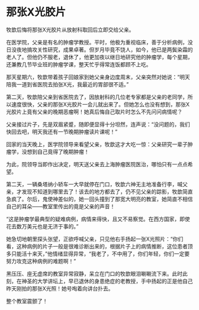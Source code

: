 # 那张X光胶片
牧歆后悔将那张X光胶片从放射科取回后立即交给父亲。 

  在医学院，父亲是有名的肿瘤学教授。平时，他极为重视临床，善于分析病例，没日没夜地搞攻关性研究，成果卓著。但岁月毕竟不饶人，如今，他已是两鬓染霜的老人了。但他仍不服老，退休了，他更加夜以继日地研究他的肿瘤学，每个星期，还兼教几节毕业班的肿瘤学课，整天忙乎得常连饭都顾不上吃。 

  那天星期六，牧歆带着孩子回娘家到她父亲身边度周末，父亲突然对她说：“明天陪我一道到省医院去拍张X光，我最近的胃部很不适。” 

  第二天，牧歆陪父亲到省医院去了，因放射科的几位老专家都是父亲的老同学，所以速度很快，父亲的那张X光胶片一会儿就出来了。但她怎么也没有想到，那张X光胶片上竟有父亲的晚期恶瘤啊！她真后悔自己取片时怎么不先问问病情呢？ 

  父亲接过片子，先是双眉紧蹙，随即便显得十分坦然，连声说：“没问题的，我们快回去吧，明天我还有一节晚期肿瘤读片课呢！” 

  回家的当天晚上，医学院领导来看望父亲，牧歆这才大吃一惊：父亲研究一辈子肿瘤学，没想到自己竟得了晚期肿瘤！ 

  为此，院领导当即作出决定，明天送父亲去上海肿瘤医院医治，哪怕只有一点点希望。 

  第二天，一辆桑塔纳小轿车一大早就停在门口，牧歆六神无主地准备行李，喊父亲，才发现不知道到哪里去了！该去的地方都去了，仍不见父亲的踪影，牧歆简直急疯了。尔后，鬼使神差似的，她一回头撞到了那宽大明亮的教室，她简直不相信自己的耳朵——教室里传出的竟是父亲的声音！ 

  “这是肿瘤学最典型的疑难病例，病情来得快，且又不易察觉。在西方国家，即使花去数万美元也是无济于事的。” 

  她急切地朝里探头张望，正欲呼喊父亲，只见他右手扬起一张X光照片：“你们看，这种病例的片子一般是很难诊断出来的，根据片子上的病情推断，这位患者顶多只能活十来天，”他情绪显得异常，“我老了，不中用了，你们年轻，你们一定要努力攻克这种病例的难题啊！” 

  黑压压、座无虚席的教室异常寂静，呆立在门口的牧歆眼泪唰唰流下来。此时此刻，在神圣的大学讲坛上，早已退休的身患绝症的老教授，手中扬起的正是他自己昨天刚拍的那张X光照！她号啕着向讲台扑去。 

  整个教室震颤了！
 